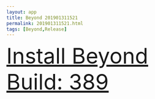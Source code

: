 ```yaml
---
layout: app
title: Beyond 201901311521
permalink: 201901311521.html
tags: [Beyond,Release]
---
```

<div class="pure-g">
    <div class="pure-u-1-1" style="font-size: 4em">
        <a class="pure-button-primary" href="itms-services://?action=download-manifest&url=https%3A%2F%2Flitsungyisigono.github.io%2FTestScript%2Fmanifests%2F201901311521.plist"><i class="fa fa-download" aria-hidden="true"></i>Install Beyond Build: 389</a>
    </div>
</div>